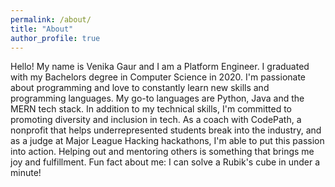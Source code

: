 ```yaml
---
permalink: /about/
title: "About"
author_profile: true
---
```


Hello! My name is Venika Gaur and I am a Platform Engineer. I graduated with my Bachelors degree in Computer Science in 2020. I'm passionate about programming and love to constantly learn new skills and programming languages. My go-to languages are Python, Java and the MERN tech stack. In addition to my technical skills, I'm committed to promoting diversity and inclusion in tech. As a coach with CodePath, a nonprofit that helps underrepresented students break into the industry, and as a judge at Major League Hacking hackathons, I'm able to put this passion into action. Helping out and mentoring others is something that brings me joy and fulfillment. Fun fact about me: I can solve a Rubik's cube in under a minute!

<!-- This blog is for me to share things that I have learned,  -->
